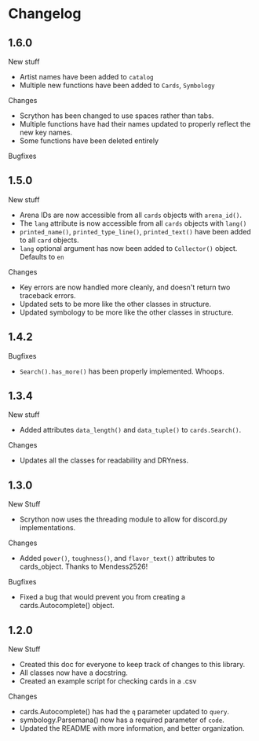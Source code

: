 # Changelog

## 1.6.0

New stuff
- Artist names have been added to `catalog`
- Multiple new functions have been added to `Cards`, `Symbology`

Changes
- Scrython has been changed to use spaces rather than tabs.
- Multiple functions have had their names updated to properly reflect the new key names.
- Some functions have been deleted entirely

Bugfixes

## 1.5.0

New stuff

- Arena IDs are now accessible from all `cards` objects with `arena_id()`.
- The `lang` attribute is now accessible from all `cards` objects with `lang()`
- `printed_name()`, `printed_type_line()`, `printed_text()` have been added to all `card`
    objects.
- `lang` optional argument has now been added to `Collector()` object. Defaults to `en`

Changes

- Key errors are now handled more cleanly, and doesn't return two traceback errors.
- Updated sets to be more like the other classes in structure.
- Updated symbology to be more like the other classes in structure.

## 1.4.2

Bugfixes

- `Search().has_more()` has been properly implemented. Whoops.

## 1.3.4

New stuff

- Added attributes `data_length()` and `data_tuple()` to `cards.Search()`.

Changes

- Updates all the classes for readability and DRYness.

## 1.3.0

New Stuff

- Scrython now uses the threading module to allow for discord.py implementations.

Changes

- Added `power()`, `toughness()`, and `flavor_text()` attributes to cards_object. Thanks to Mendess2526!

Bugfixes

- Fixed a bug that would prevent you from creating a cards.Autocomplete() object.

## 1.2.0

New Stuff

- Created this doc for everyone to keep track of changes to this library.
- All classes now have a docstring.
- Created an example script for checking cards in a .csv

Changes

- cards.Autocomplete() has had the `q` parameter updated to `query`.
- symbology.Parsemana() now has a required parameter of `code`.
- Updated the README with more information, and better organization.
